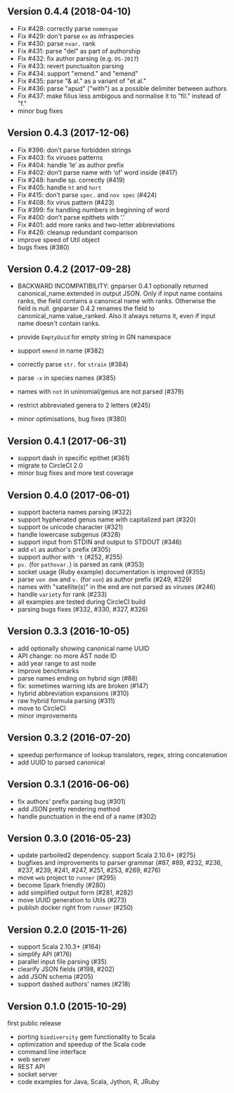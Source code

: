 Version 0.4.4 (2018-04-10)
--------------------------

- Fix #428: correctly parse `nomenyae`
- Fix #429: don't parse `ex` as infraspecies
- Fix #430: parse `nvar.` rank
- Fix #431: parse "del" as part of authorship
- Fix #432: fix author parsing (e.g. `OS-2017`)
- Fix #433: revert punctuaiton parsing
- Fix #434: support "emend." and "emend"
- Fix #435: parse "& al." as a variant of "et al."
- Fix #436: parse "apud" ("with") as a possible delimiter between authors
- Fix #437: make filius less ambigous and normalise it to "fil." instead of "f."
- minor bug fixes

Version 0.4.3 (2017-12-06)
--------------------------

- Fix #396: don’t parse forbidden strings
- Fix #403: fix viruses patterns
- Fix #404: handle ‘le’ as author prefix
- Fix #402: don’t parse name with ‘of’ word inside (#417)
- Fix #248: handle sp. correctly (#419)
- Fix #405: handle `ht` and `hort`
- Fix #415: don’t parse `spec.` and `nov spec` (#424)
- Fix #408: fix virus pattern (#423)
- Fix #399: fix handling numbers in beginning of word
- Fix #400: don’t parse epithets with ‘.’
- Fix #401: add more ranks and two-letter abbreviations
- Fix #426: cleanup redundant comparison
- improve speed of Util object
- bugs fixes (#380)

Version 0.4.2 (2017-09-28)
--------------------------

- BACKWARD INCOMPATIBILITY: gnparser 0.4.1 optionally returned
  canonical_name.extended in output JSON. Only if input name contains
  ranks, the field contains a canonical name with ranks. Otherwise the field is
  null. gnparser 0.4.2 renames the field to canonical_name.value_ranked. Also
  it always returns it, even if input name doesn't contain ranks.

- provide `EmptyUuid` for empty string in GN namespace
- support `emend` in name (#382)
- correctly parse `str.` for `strain` (#384)
- parse `-x` in species names (#385)
- names with `not` in uninomial/genus are not parsed (#379)
- restrict abbreviated genera to 2 letters (#245)
- minor optimisations, bug fixes (#380)


Version 0.4.1 (2017-06-31)
--------------------------

- support dash in specific epithet (#361)
- migrate to CircleCI 2.0
- minor bug fixes and more test coverage

Version 0.4.0 (2017-06-01)
--------------------------

- support bacteria names parsing (#322)
- support hyphenated genus name with capitalized part (#320)
- support `Oe` unicode character (#321)
- handle lowercase subgenus (#328)
- support input from STDIN and output to STDOUT (#346)
- add `el` as author's prefix (#305)
- support author with `'t` (#252, #255)
- `pv.` (for `pathovar.`) is parsed as rank (#353)
- socket usage (Ruby example) documentation is improved (#355)
- parse `von dem` and `v.` (for `von`) as author prefix (#249, #329)
- names with "satellite(s)" in the end are not parsed as viruses (#246)
- handle `variety` for rank (#233)
- all examples are tested during CircleCI build
- parsing bugs fixes (#332, #330, #327, #326)

Version 0.3.3 (2016-10-05)
--------------------------

- add optionally showing canonical name UUID
- API change: no more AST node ID
- add year range to ast node
- improve benchmarks
- parse names ending on hybrid sign (#88)
- fix: sometimes warning ids are broken (#147)
- hybrid abbreviation expansions (#310)
- raw hybrid formula parsing (#311)
- move to CircleCI
- minor improvements

Version 0.3.2 (2016-07-20)
--------------------------

- speedup performance of lookup translators, regex, string concatenation
- add UUID to parsed canonical

Version 0.3.1 (2016-06-06)
--------------------------

- fix authors' prefix parsing bug (#301)
- add JSON pretty rendering method
- handle punctuation in the end of a name (#302)

Version 0.3.0 (2016-05-23)
--------------------------

- update parboiled2 dependency. support Scala 2.10.6+ (#275)
- bugfixes and improvements to parser grammar (#87, #89, #232, #236, #237, #239,
#241, #247, #251, #253, #269, #276)
- move `web` project to `runner` (#295)
- become Spark friendly (#280)
- add simplified output form (#281, #282)
- move UUID generation to Utils (#273)
- publish docker right from `runner` (#250)

Version 0.2.0 (2015-11-26)
--------------------------

- support Scala 2.10.3+ (#164)
- simplify API (#176)
- parallel input file parsing (#35)
- clearify JSON fields (#198, #202)
- add JSON schema (#205)
- support dashed authors' names (#218)

Version 0.1.0 (2015-10-29)
--------------------------

first public release

- porting `biodiversity` gem functionality to Scala
- optimization and speedup of the Scala code
- command line interface
- web server
- REST API
- socket server
- code examples for Java, Scala, Jython, R, JRuby
